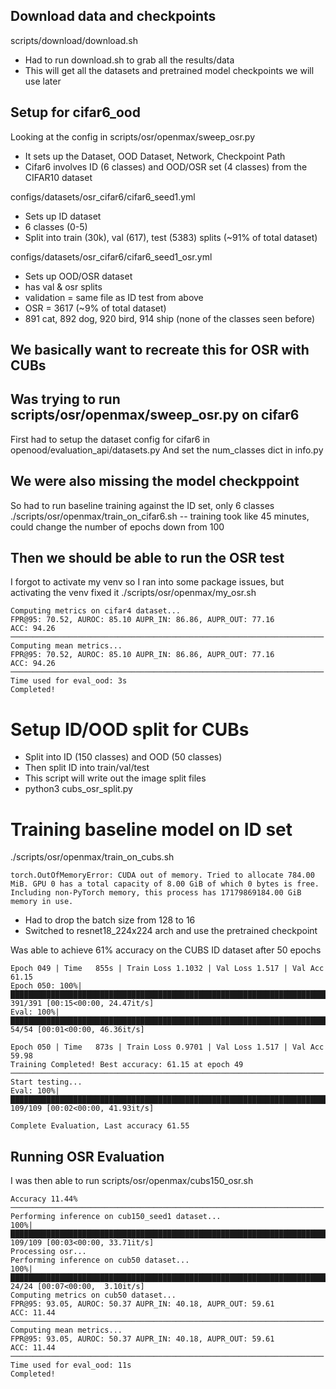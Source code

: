 ## Download data and checkpoints
scripts/download/download.sh

- Had to run download.sh to grab all the results/data
- This will get all the datasets and pretrained model checkpoints we will use later

## Setup for cifar6_ood
Looking at the config in scripts/osr/openmax/sweep_osr.py

- It sets up the Dataset, OOD Dataset, Network, Checkpoint Path
- Cifar6 involves ID (6 classes) and OOD/OSR set (4 classes) from the CIFAR10 dataset

configs/datasets/osr_cifar6/cifar6_seed1.yml

- Sets up ID dataset
- 6 classes (0-5)
- Split into train (30k), val (617), test (5383) splits (~91% of total dataset)

configs/datasets/osr_cifar6/cifar6_seed1_osr.yml
- Sets up OOD/OSR dataset
- has val & osr splits
- validation = same file as ID test from above
- OSR = 3617 (~9% of total dataset)
- 891 cat, 892 dog, 920 bird, 914 ship (none of the classes seen before)

## We basically want to recreate this for OSR with CUBs

## Was trying to run scripts/osr/openmax/sweep_osr.py on cifar6
First had to setup the dataset config for cifar6 in openood/evaluation_api/datasets.py
And set the num_classes dict in info.py

## We were also missing the model checkppoint
So had to run baseline training against the ID set, only 6 classes
./scripts/osr/openmax/train_on_cifar6.sh 
-- training took like 45 minutes, could change the number of epochs down from 100

## Then we should be able to run the OSR test
I forgot to activate my venv so I ran into some package issues, but activating the venv fixed it
./scripts/osr/openmax/my_osr.sh
```
Computing metrics on cifar4 dataset...
FPR@95: 70.52, AUROC: 85.10 AUPR_IN: 86.86, AUPR_OUT: 77.16
ACC: 94.26
──────────────────────────────────────────────────────────────────────
Computing mean metrics...
FPR@95: 70.52, AUROC: 85.10 AUPR_IN: 86.86, AUPR_OUT: 77.16
ACC: 94.26
──────────────────────────────────────────────────────────────────────
Time used for eval_ood: 3s
Completed!
```

# Setup ID/OOD split for CUBs
- Split into ID (150 classes) and OOD (50 classes)
- Then split ID into train/val/test
- This script will write out the image split files
- python3 cubs_osr_split.py

# Training baseline model on ID set
./scripts/osr/openmax/train_on_cubs.sh
```
torch.OutOfMemoryError: CUDA out of memory. Tried to allocate 784.00 MiB. GPU 0 has a total capacity of 8.00 GiB of which 0 bytes is free. Including non-PyTorch memory, this process has 17179869184.00 GiB memory in use.
```

- Had to drop the batch size from 128 to 16
- Switched to resnet18_224x224 arch and use the pretrained checkpoint

Was able to achieve 61% accuracy on the CUBS ID dataset after 50 epochs

```
Epoch 049 | Time   855s | Train Loss 1.1032 | Val Loss 1.517 | Val Acc 61.15
Epoch 050: 100%|██████████████████████████████████████████████████████████████████████████████████████████████████████████████████████████████████████████████████████████████████████████████████████████████████████████████████████████████| 391/391 [00:15<00:00, 24.47it/s]
Eval: 100%|█████████████████████████████████████████████████████████████████████████████████████████████████████████████████████████████████████████████████████████████████████████████████████████████████████████████████████████████████████| 54/54 [00:01<00:00, 46.36it/s]

Epoch 050 | Time   873s | Train Loss 0.9701 | Val Loss 1.517 | Val Acc 59.98
Training Completed! Best accuracy: 61.15 at epoch 49
──────────────────────────────────────────────────────────────────────
Start testing...
Eval: 100%|███████████████████████████████████████████████████████████████████████████████████████████████████████████████████████████████████████████████████████████████████████████████████████████████████████████████████████████████████| 109/109 [00:02<00:00, 41.93it/s]

Complete Evaluation, Last accuracy 61.55
```

## Running OSR Evaluation
I was then able to run scripts/osr/openmax/cubs150_osr.sh
```
Accuracy 11.44%
──────────────────────────────────────────────────────────────────────
Performing inference on cub150_seed1 dataset...
100%|█████████████████████████████████████████████████████████████████████████████████████████████████████████████████████████████████████████████████████████████████████████████████████████████████████████████████████████████████████████████████████████████████| 109/109 [00:03<00:00, 33.71it/s]
Processing osr...
Performing inference on cub50 dataset...
100%|███████████████████████████████████████████████████████████████████████████████████████████████████████████████████████████████████████████████████████████████████████████████████████████████████████████████████████████████████████████████████████████████████| 24/24 [00:07<00:00,  3.10it/s]
Computing metrics on cub50 dataset...
FPR@95: 93.05, AUROC: 50.37 AUPR_IN: 40.18, AUPR_OUT: 59.61
ACC: 11.44
──────────────────────────────────────────────────────────────────────
Computing mean metrics...
FPR@95: 93.05, AUROC: 50.37 AUPR_IN: 40.18, AUPR_OUT: 59.61
ACC: 11.44
──────────────────────────────────────────────────────────────────────
Time used for eval_ood: 11s
Completed!
````